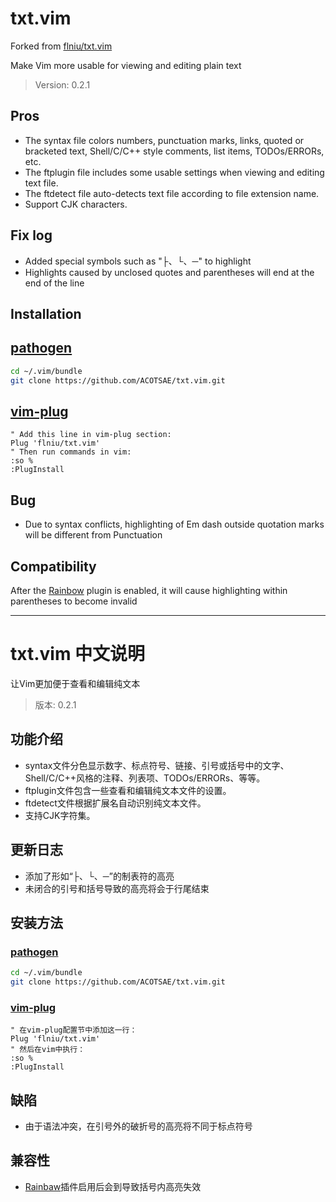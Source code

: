 # txt.vim

Forked from [flniu/txt.vim](github.com/flniu/txt.vim)

Make Vim more usable for viewing and editing plain text

> Version: 0.2.1

## Pros

* The syntax file colors numbers, punctuation marks, links, quoted or bracketed text, Shell/C/C++ style comments, list items, TODOs/ERRORs, etc.
* The ftplugin file includes some usable settings when viewing and editing text file.
* The ftdetect file auto-detects text file according to file extension name.
* Support CJK characters.

## Fix log

* Added special symbols such as "├、└、─" to highlight
* Highlights caused by unclosed quotes and parentheses will end at the end of the line

## Installation

## [pathogen][]

```sh
cd ~/.vim/bundle
git clone https://github.com/ACOTSAE/txt.vim.git
```

## [vim-plug][]

```vim
" Add this line in vim-plug section:
Plug 'flniu/txt.vim'
" Then run commands in vim:
:so %
:PlugInstall
```

## Bug

* Due to syntax conflicts, highlighting of Em dash outside quotation marks will be different from Punctuation

## Compatibility

After the [Rainbow](github.com/luochen1990/rainbow.git) plugin is enabled, it will cause highlighting within parentheses to become invalid

----

# txt.vim 中文说明

让Vim更加便于查看和编辑纯文本

> 版本: 0.2.1

## 功能介绍

* syntax文件分色显示数字、标点符号、链接、引号或括号中的文字、Shell/C/C++风格的注释、列表项、TODOs/ERRORs、等等。
* ftplugin文件包含一些查看和编辑纯文本文件的设置。
* ftdetect文件根据扩展名自动识别纯文本文件。
* 支持CJK字符集。

## 更新日志

* 添加了形如“├、└、─”的制表符的高亮
* 未闭合的引号和括号导致的高亮将会于行尾结束

## 安装方法

### [pathogen][]

```sh
cd ~/.vim/bundle
git clone https://github.com/ACOTSAE/txt.vim.git
```

### [vim-plug][]

```vim
" 在vim-plug配置节中添加这一行：
Plug 'flniu/txt.vim'
" 然后在vim中执行：
:so %
:PlugInstall
```

## 缺陷

* 由于语法冲突，在引号外的破折号的高亮将不同于标点符号

## 兼容性

* [Rainbaw](github.com/luochen1990/rainbow.git)插件启用后会到导致括号内高亮失效

[pathogen]:         https://github.com/tpope/vim-pathogen
[vim-plug]:         https://github.com/junegunn/vim-plug/
